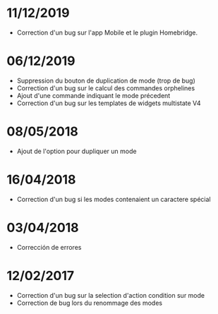 # 11/12/2019

- Correction d'un bug sur l'app Mobile et le plugin Homebridge.

# 06/12/2019

- Suppression du bouton de duplication de mode (trop de bug)
- Correction d'un bug sur le calcul des commandes orphelines
- Ajout d'une commande indiquant le mode précedent
- Correction d'un bug sur les templates de widgets multistate V4

# 08/05/2018

- Ajout de l'option pour dupliquer un mode

# 16/04/2018

- Correction d'un bug si les modes contenaient un caractere spécial

# 03/04/2018

- Corrección de errores

# 12/02/2017

- Correction d'un bug sur la selection d'action condition sur mode
- Correction de bug lors du renommage des modes

